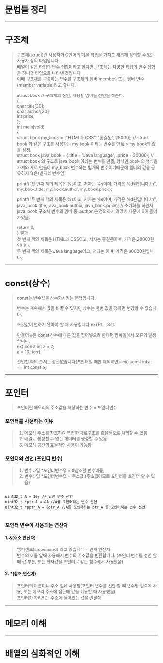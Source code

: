 # 문법들 정리   



***



# 구조체 
> 구조체(struct)란 사용자가 C언어의 기본 타입을 가지고 새롭게 정의할 수 있는 사용자 정의 타입입니다.  
> 배열이 같은 타입의 변수 집합이라고 한다면, 구조체는 다양한 타입의 변수 집합을 하나의 타입으로 나타낸 것입니다.     
> 이때 구조체를 구성하는 변수를 구조체의 멤버(member) 또는 멤버 변수(member variable)라고 합니다.  
>
> struct book // 구조체의 선언, 사용할 멤버들 선언을 해준다.   
> {  
>    char title[30];  
>    char author[30];  
>    int price;  
> };    
> int main(void)  
> {  
>    struct book my_book = {"HTML과 CSS", "홍길동", 28000};   // struct book 과 같은 구조를 사용하는 my book 이라는 변수를 만듦 > my book의 값을 설정   
>    struct book java_book = {.title = "Java language", .price = 30000}; // struct book 의 구조로 java_book 이라는 변수를 만듦, 형식만 book 의 형식을 가져와 새로 만들어 my_book 변수와는 별개의 변수이기때문에 멤버의 값을 공유하지 않음(별개의 변수임)   
>   
>    printf("첫 번째 책의 제목은 %s이고, 저자는 %s이며, 가격은 %d원입니다.\n",  
>        my_book.title, my_book.author, my_book.price);    
>          
>    printf("두 번째 책의 제목은 %s이고, 저자는 %s이며, 가격은 %d원입니다.\n",  
>        java_book.title, java_book.author, java_book.price); // 초기화를 하면서 java_book 구조체 변수의 멤버 중 .author 은 정의하지 않았기 때문에 0이 들어가있음.  
>
>    return 0;  
> }
> 결과  
> 첫 번째 책의 제목은 HTML과 CSS이고, 저자는 홍길동이며, 가격은 28000원입니다.  
> 두 번째 책의 제목은 Java language이고, 저자는 이며, 가격은 30000원입니다.



***



# const(상수)
> const는 변수값을 상수화시키는 문법입니다.  
> 
> 변수는 계속해서 값을 바꿀 수 있지만 상수는 한번 값을 정하면 변경할 수 없습니다.  
> 
> 초깃값이 변하지 않아야 할 때 사용합니다 ex) PI = 3.14  
> 
> 만들어놓은 const 상수에 다른 값을 집어넣으려 한다면 컴파일에서 오류가 발생합니다.  
> ex) const int a = 2;  
>     a = 10; (err)  
> 
> 선언할 때의 순서는 상관없습니다(포인터일 때만 제외하면).  ex) const int a; == int const a;



***



# 포인터
> 포인터란 메모리의 주소값을 저장하는 변수 = 포인터변수

### 포인터를 사용하는 이유
> 1. 메모리 주소를 참조하여 복잡한 자료구조를 효율적으로 처리할 수 있음
> 2. 배열로 생성할 수 없는 데이터를 생성할 수 있음
> 3. 메모리 공간의 효율적인 사용이 가능함  

### 포인터의 선언 (포인터 변수)
> 1. 변수타입 *포인터변수명 = &참조할 변수이름;  
> 2. 변수타입 *포인터변수명 = 주소값;(주소값이므로 포인터를 포인터 할 수 있음)  


<pre>
<code>
uint32_t A = 10; // 일반 변수 선언    
uint32_t *ptr_A = &A //A를 포인터하는 변수 선언  
uint32_t *pptr_A = &ptr_A //A를 포인터하는 ptr_A 를 포인터하는 변수 선언  
</code>
</pre>



### 포인터 변수에 사용되는 연산자
#### 1. &(주소 연산자)  
> 앰퍼샌드(ampersand) 라고 읽습니다 = 번지 연산자  
> 변수의 이름 앞에 사용해서 변수의 주소값을 반환합니다. (포인터 변수를 선언 할 때 값 부분, 또는 인자값을 포인터로 받는 함수에서 사용했음)    
#### 2. *(참조 연산자)
> 포인터의 이름이나 주소 앞에 사용함(포인터 변수를 선언 할 떄 변수명 앞쪽에 사용, 또는 메모리 주소에 접근해 값을 이용할 때 사용했음)    
> 포인터가 가리키는 주소에 들어있는 값을 반환함



***
# 메모리 이해  
***
# 배열의 심화적인 이해  
